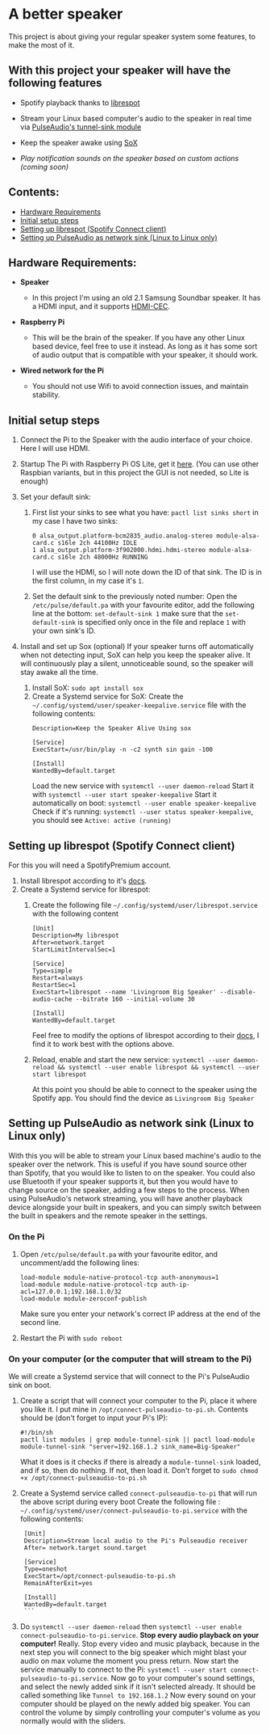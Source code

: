 
# A better speaker

  

This project is about giving your regular speaker system some features, to make the most of it.

## With this project your speaker will have the following features

- Spotify playback thanks to [librespot](https://github.com/librespot-org/librespot)

- Stream your Linux based computer's audio to the speaker in real time via [PulseAudio's tunnel-sink module](https://www.freedesktop.org/wiki/Software/PulseAudio/Documentation/User/Modules/#module-tunnel-sinksource)

- Keep the speaker awake using [SoX](https://sox.sourceforge.net/)

- *Play notification sounds on the speaker based on custom actions (coming soon)*

## Contents:
- [Hardware Requirements](https://github.com/mrbaloghakos/Akos-s-smarter-home-stuff/tree/main/a-better-speaker#hardware-requirements)
- [Initial setup steps](https://github.com/mrbaloghakos/Akos-s-smarter-home-stuff/tree/main/a-better-speaker#initial-setup-steps)
- [Setting up librespot (Spotify Connect client)](https://github.com/mrbaloghakos/Akos-s-smarter-home-stuff/tree/main/a-better-speaker#setting-up-librespot-spotify-connect-client)
- [Setting up PulseAudio as network sink (Linux to Linux only)](https://github.com/mrbaloghakos/Akos-s-smarter-home-stuff/tree/main/a-better-speaker#setting-up-pulseaudio-as-network-sink)


## Hardware Requirements:

-  **Speaker**

    - In this project I'm using an old 2.1 Samsung Soundbar speaker. It has a HDMI input, and it supports [HDMI-CEC](https://en.wikipedia.org/wiki/Consumer_Electronics_Control).
-  **Raspberry Pi**
   - This will be the brain of the speaker. If you have any other Linux based device, feel free to use it instead. As long as it has some sort of audio output that is compatible with your speaker, it should work.
-  **Wired network for the Pi**
   - You should not use Wifi to avoid connection issues, and maintain stability.
## Initial setup steps

1. Connect the Pi to the Speaker with the audio interface of your choice. Here I will use HDMI.

2. Startup The Pi with Raspberry Pi OS Lite, get it [here](https://www.raspberrypi.com/software/operating-systems/). (You can use other Raspbian variants, but in this project the GUI is not needed, so Lite is enough)

3. Set your default sink:
   1. First list your sinks to see what you have: `pactl list sinks short`
    in my case I have two sinks:
        ```
        0 alsa_output.platform-bcm2835_audio.analog-stereo module-alsa-card.c s16le 2ch 44100Hz IDLE
        1 alsa_output.platform-3f902000.hdmi.hdmi-stereo module-alsa-card.c s16le 2ch 48000Hz RUNNING
        ```
        I will use the HDMI, so I will note down the ID of that sink. The ID is in the first column, in my case it's `1`.
    
   2. Set the default sink to the previously noted number:
    Open the `/etc/pulse/default.pa` with your favourite editor, add the following line at the bottom: `set-default-sink 1` make sure that the `set-default-sink` is specified only once in the file and replace `1` with your own sink's ID.
4. Install and set up Sox (optional)
    If your speaker turns off automatically when not detecting input, SoX can help you keep the speaker alive. It will continuously play a silent, unnoticeable sound, so the speaker will stay awake all the time.
    1. Install SoX: `sudo apt install sox`
    2. Create a Systemd service for SoX:
      Create the `~/.config/systemd/user/speaker-keepalive.service` file with the following contents:
        ```[Unit]
        Description=Keep the Speaker Alive Using sox
        
        [Service]
        ExecStart=/usr/bin/play -n -c2 synth sin gain -100
  
        [Install]
        WantedBy=default.target
        ``` 
        Load the new service with `systemctl --user daemon-reload`
        Start it with `systemctl --user start speaker-keepalive`
        Start it automatically on boot: `systemctl --user enable speaker-keepalive`
        Check if it's running: `systemctl --user status speaker-keepalive`, you should see `Active: active (running)`
## Setting up librespot (Spotify Connect client)
For this you will need a SpotifyPremium account.
  1. Install librespot according to it's [docs](https://github.com/librespot-org/librespot#quick-start).
  2. Create a Systemd service for librespot:
      1. Create the following file `~/.config/systemd/user/librespot.service` with the following content 
          ```
          [Unit]
          Description=My librespot
          After=network.target
          StartLimitIntervalSec=1
          
          [Service]
          Type=simple
          Restart=always
          RestartSec=1
          ExecStart=librespot --name 'Livingroom Big Speaker' --disable-audio-cache --bitrate 160 --initial-volume 30
          
          [Install]
          WantedBy=default.target
            ```
          Feel free to modify the options of librespot according to their [docs](https://github.com/librespot-org/librespot/wiki/Options), I find it to work best with the options above.
          
      2. Reload, enable and start the new service: `systemctl --user daemon-reload && systemctl --user enable librespot && systemctl --user start librespot`

          At this point you should be able to connect to the speaker using the Spotify app. You should find the device as `Livingroom Big Speaker` 
## Setting up PulseAudio as network sink (Linux to Linux only)
With this you will be able to stream your Linux based machine's audio to the speaker over the network. This is useful if you have sound source other than Spotify, that you would like to listen to on the speaker. You could also use Bluetooth if your speaker supports it, but then you would have to change source on the speaker, adding a few steps to the process. 
When using PulseAudio's network streaming, you will have another playback device alongside your built in speakers, and you can simply switch between the built in speakers and the remote speaker in the settings. 
 ### On the Pi
  1. Open `/etc/pulse/default.pa` with your favourite editor, and uncomment/add the following lines:
        ```
        load-module module-native-protocol-tcp auth-anonymous=1
        load-module module-native-protocol-tcp auth-ip-acl=127.0.0.1;192.168.1.0/32
        load-module module-zeroconf-publish
        ```
      Make sure you enter your network's correct IP address at the end of the second line.

2. Restart the Pi with `sudo reboot` 
 ### On your computer (or the computer that will stream to the Pi)
We will create a Systemd service that will connect to the Pi's PulseAudio sink on boot.
1. Create a script that will connect your computer to the Pi, place it where you like it. I put mine in `/opt/connect-pulseaudio-to-pi.sh`.
      Contents should be (don't forget to input your Pi's IP):
      ```
      #!/bin/sh
      pactl list modules | grep module-tunnel-sink || pactl load-module module-tunnel-sink "server=192.168.1.2 sink_name=Big-Speaker"
      ```
      What it does is it checks if there is already a `module-tunnel-sink` loaded, and if so, then do nothing. If not, then load it. 
      Don't forget to `sudo chmod +x /opt/connect-pulseaudio-to-pi.sh`

2. Create a Systemd service called `connect-pulseaudio-to-pi` that will run the above script during every boot
       Create the following file : `~/.config/systemd/user/connect-pulseaudio-to-pi.service` with the following contents:
      ```
       [Unit]
       Description=Stream local audio to the Pi's Pulseaudio receiver
       After= network.target sound.target
       
       [Service]
       Type=oneshot
       ExecStart=/opt/connect-pulseaudio-to-pi.sh
       RemainAfterExit=yes
       
       [Install]
       WantedBy=default.target
       ```
  3. Do `systemctl --user daemon-reload` then `systemctl --user enable connect-pulseaudio-to-pi.service`. 
      **Stop every audio playback on your computer!** Really. 
      Stop every video and music playback, because in the next step you will connect to the big speaker which might blast your audio on max volume the moment you press return.
      Now start the service manually to connect to the Pi: `systemctl --user start connect-pulseaudio-to-pi.service`. 
      Now go to your computer's sound settings, and select the newly added sink if it isn't selected already. It should be called something like `Tunnel to 192.168.1.2`
      Now every sound on your computer should be played on the newly added big speaker. You can control the volume by simply controlling your computer's volume as you normally would with the sliders.